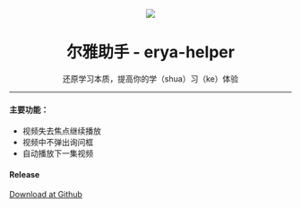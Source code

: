 <p align="center"><img src="https://github.com/tw1997/erya-helper/blob/master/images/logo.png" /></p>
<h1 align="center">尔雅助手 - erya-helper</h1>
<p align="center">还原学习本质，提高你的学（shua）习（ke）体验</p>

***

#### 主要功能：

- 视频失去焦点继续播放
- 视频中不弹出询问框
- 自动播放下一集视频

#### Release

[Download at Github ](https://github.com/tw1997/erya-helper/releases)

